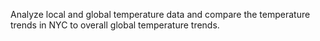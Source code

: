 Analyze local and global temperature data and compare the temperature trends in NYC to overall global temperature trends.
